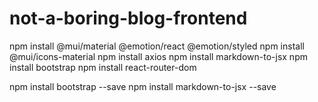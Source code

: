 # not-a-boring-blog-frontend

npm install @mui/material @emotion/react @emotion/styled
npm install @mui/icons-material
npm install axios
npm install markdown-to-jsx
npm install bootstrap
npm install react-router-dom

npm install bootstrap --save
npm install markdown-to-jsx --save
